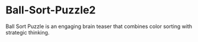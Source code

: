 # Ball-Sort-Puzzle2
 Ball Sort Puzzle is an engaging brain teaser that combines color sorting with strategic thinking.
